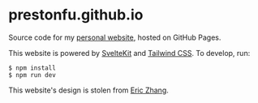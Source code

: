 # prestonfu.github.io

Source code for my [personal website](https://www.prestonfu.com/), hosted on
GitHub Pages.

This website is powered by [SvelteKit](https://kit.svelte.dev/) and
[Tailwind CSS](https://tailwindcss.com/). To develop, run:

```sh-session
$ npm install
$ npm run dev
```

This website's design is stolen from [Eric Zhang](https://www.ekzhang.com/).

